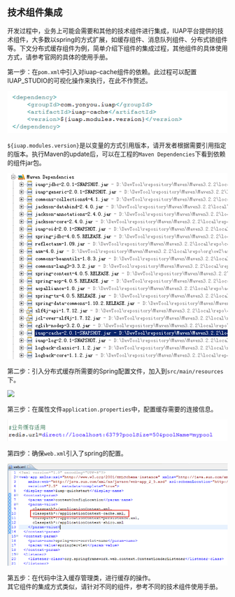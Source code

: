 ## 技术组件集成

开发过程中，业务上可能会需要和其他的技术组件进行集成，IUAP平台提供的技术组件，大多数以spring的方式扩展，如缓存组件、消息队列组件、分布式锁组件等。下文分布式缓存组件为例，简单介绍下组件的集成过程，其他组件的具体使用方式，请参考官网的具体的使用手册。  

第一步：在`pom.xml`中引入对iuap-cache组件的依赖。此过程可以配置IUAP_STUDIO的可视化操作来执行，在此不作赘述。  


![](/img/image028.jpg)



`${iuap.modules.version}`是以变量的方式引用版本，请开发者根据需要引用指定的版本。执行Maven的update后，可以在工程的`Maven Dependencies`下看到依赖的组件jar包。  


![](/img/image029.jpg)

  

第二步：引入分布式缓存所需要的Spring配置文件，加入到`src/main/resources`下。  


![](image/image030.jpg)


第三步：在属性文件`application.properties`中，配置缓存需要的连接信息。  


![](/img/image031.jpg)

  

第四步：确保`web.xml`引入了spring的配置。  


![](/img/image032.jpg)


第五步：在代码中注入缓存管理类，进行缓存的操作。  
其它组件的集成方式类似，请针对不同的组件，参考不同的技术组件使用手册。